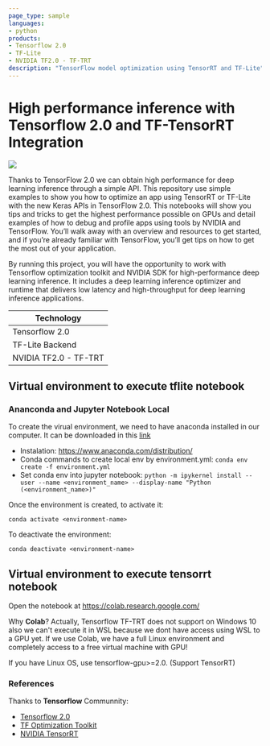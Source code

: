 ```yaml
---
page_type: sample
languages:
- python
products:
- Tensorflow 2.0
- TF-Lite
- NVIDIA TF2.0 - TF-TRT
description: "TensorFlow model optimization using TensorRT and TF-Lite"
---
```


# High performance inference with Tensorflow 2.0 and TF-TensorRT Integration

![](https://cdn-images-1.medium.com/max/1600/0*KvvRkxZfnZiROVqj)

Thanks to TensorFlow 2.0 we can obtain high performance for deep learning inference through a simple API. This repository use simple examples to show you how to optimize an app using TensorRT or TF-Lite with the new Keras APIs in TensorFlow 2.0. This notebooks will show you tips and tricks to get the highest performance possible on GPUs and detail examples of how to debug and profile apps using tools by NVIDIA and TensorFlow. You’ll walk away with an overview and resources to get started, and if you’re already familiar with TensorFlow, you’ll get tips on how to get the most out of your application.

By running this project, you will have the opportunity to work with Tensorflow optimization toolkit and NVIDIA SDK for high-performance deep learning inference. It includes a deep learning inference optimizer and runtime that delivers low latency and high-throughput for deep learning inference applications.

|Technology|
|----------|
|Tensorflow 2.0 |
|TF-Lite Backend |
|NVIDIA TF2.0 - TF-TRT |

## Virtual environment to execute tflite notebook

### Ananconda and Jupyter Notebook Local

To create the virual environment, we need to have anaconda installed in our computer. It can be downloaded in this [link](https://www.anaconda.com/download/)

- Instalation: https://www.anaconda.com/distribution/
- Conda commands to create local env by environment.yml: ```conda env create -f environment.yml```
- Set conda env into jupyter notebook: ```python -m ipykernel install --user --name <environment_name> --display-name "Python (<environment_name>)"```

Once the environment is created, to activate it:

`conda activate <environment-name>`

To deactivate the environment:

`conda deactivate <environment-name>`

## Virtual environment to execute tensorrt notebook

Open the notebook at https://colab.research.google.com/

Why **Colab**? Actually, Tensorflow TF-TRT does not support on Windows 10 also we can't execute it in WSL because we dont have access using WSL to a GPU yet.
If we use Colab, we have a full Linux environment and completely access to a free virtual machine with GPU!

If you have Linux OS, use tensorflow-gpu>=2.0. (Support TensorRT)

### References

Thanks to **Tensorflow** Communnity:

- [Tensorflow 2.0](https://www.tensorflow.org/learn)
- [TF Optimization Toolkit](https://www.tensorflow.org/lite/guide/get_started)
- [NVIDIA TensorRT](https://developer.nvidia.com/tensorrt)